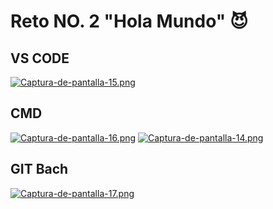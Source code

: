 # Reto NO. 2 "Hola Mundo" 😈
## VS CODE
[![Captura-de-pantalla-15.png](https://i.postimg.cc/44MWMKyv/Captura-de-pantalla-15.png)](https://postimg.cc/hhL8Qt9h)
## CMD
[![Captura-de-pantalla-16.png](https://i.postimg.cc/C5WJf2Xr/Captura-de-pantalla-16.png)](https://postimg.cc/N2kR3dgR)
[![Captura-de-pantalla-14.png](https://i.postimg.cc/vB20GTzs/Captura-de-pantalla-14.png)](https://postimg.cc/FdcyZ98W)
## GIT Bach
[![Captura-de-pantalla-17.png](https://i.postimg.cc/gjwNjpS6/Captura-de-pantalla-17.png)](https://postimg.cc/JHLbYfW1)
